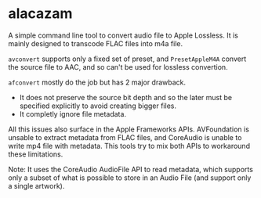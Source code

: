 # alacazam

A simple command line tool to convert audio file to Apple Lossless.
It is mainly designed to transcode FLAC files into m4a file.

`avconvert` supports only a fixed set of preset, and `PresetAppleM4A` convert the source file to AAC, and so can't be used for lossless convertion.

`afconvert` mostly do the job but has 2 major drawback.
  * It does not preserve the source bit depth and so the later must be specified explicitly to avoid creating bigger files.
  * It completly ignore file metadata.
  
  All this issues also surface in the Apple Frameworks APIs. AVFoundation is unsable to extract metadata from FLAC files, and CoreAudio is unable to write mp4 file with metadata.
  This tools try to mix both APIs to workaround these limitations.
  
  Note: It uses the CoreAudio AudioFile API to read metadata, which supports only a subset of what is possible to store in an Audio File (and support only a single artwork).
  

